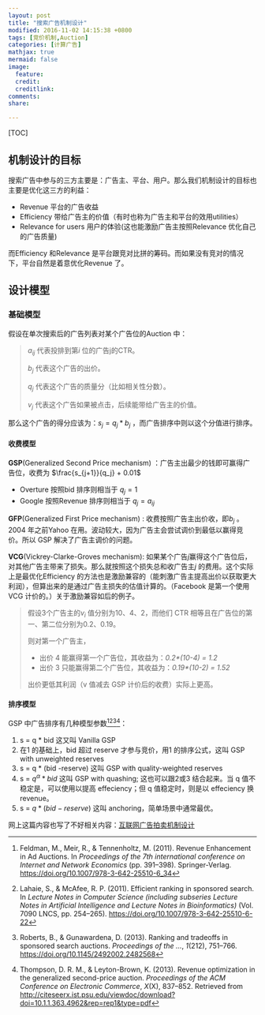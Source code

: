 ```yaml
---
layout: post
title: "搜索广告机制设计"
modified: 2016-11-02 14:15:38 +0800
tags: [竞价机制,Auction]
categories: [计算广告]
mathjax: true
mermaid: false
image:
  feature: 
  credit: 
  creditlink: 
comments: 
share: 

---
```


[TOC]



## 机制设计的目标

搜索广告中参与的三方主要是：广告主、平台、用户。那么我们机制设计的目标也主要是优化这三方的利益：

- Revenue 平台的广告收益
- Efficiency 带给广告主的价值（有时也称为广告主和平台的效用utilities）
- Relevance for users 用户的体验(这也能激励广告主按照Relevance 优化自己的广告质量)

而Efficiency 和Relevance 是平台跟竞对比拼的筹码。而如果没有竞对的情况下，平台自然是着意优化Revenue 了。



## 设计模型

### 基础模型

假设在单次搜索后的广告列表对某个广告位的Auction 中：

> $a_{ij}$  代表投排到第$i$  位的广告j的CTR。
>
> $b_j$ 代表这个广告的出价。
>
> $q_j$ 代表这个广告的质量分（比如相关性分数）。
>
> $v_j$ 代表这个广告如果被点击，后续能带给广告主的价值。

那么这个广告的得分应该为：$s_j = q_j * b_j$ ，而广告排序中则以这个分值进行排序。

#### 收费模型

**GSP**(Generalized Second Price mechanism) ：广告主出最少的钱即可赢得广告位，收费为 $\frac{s_{j+1}}{q_j} + 0.01$ 

- Overture 按照bid 排序则相当于 $q_j = 1$
- Google 按照Revenue 排序则相当于 $q_j = a_{ij}$ 

**GFP**(Generalized First Price mechanism) : 收费按照广告主出价收，即$b_j$ 。2004 年之前Yahoo 在用。波动较大，因为广告主会尝试调价到最低以赢得竞价。所以 GSP 解决了广告主调价的问题。

**VCG**(Vickrey-Clarke-Groves mechanism): 如果某个广告$j$赢得这个广告位后，对其他广告主带来了损失。那么就按照这个损失总和收广告主$j$ 的费用。这个实际上是最优化Efficiency 的方法也是激励兼容的（能刺激广告主提高出价以获取更大利润），但算出来的是通过广告主损失的估值计算的。（Facebook 是第一个使用VCG 计价的。）关于激励兼容如后的例子。

> 假设3个广告主的$v_i$ 值分别为10、4、2，而他们 CTR 相等且在广告位的第一、第二位分别为0.2、0.19。
>
> 则对第一个广告主，
>
> - 出价 4 能赢得第一个广告位，其收益为：*0.2\*(10-4) = 1.2*
> - 出价 3 只能赢得第二个广告位，其收益为：*0.19\*(10-2) = 1.52*
>
> 出价更低其利润（v 值减去 GSP 计价后的收费）实际上更高。



#### 排序模型

GSP 中广告排序有几种模型参数[^1][^2][^3][^4]：

1. s = q * bid 这又叫 Vanilla GSP
2. 在1 的基础上，bid 超过 reserve 才参与竞价，用1 的排序公式，这叫 GSP with unweighted reserves
3. s = q * (bid -reserve) 这叫 GSP with quality-weighted reserves
4. s = $q^\alpha * bid$ 这叫 GSP with quashing; 这也可以跟2或3 结合起来。当 q 值不稳定是，可以使用以提高 effeciency；但 q 值稳定时，则是以 effeciency 换 revenue。
5. s = $q * (bid - reserve)$  这叫 anchoring，简单场景中通常最优。




网上这篇内容也写了不好相关内容：[互联网广告拍卖机制设计]

[互联网广告拍卖机制设计]: http://xinsong.github.io/2013/08/16/ad_auction_theory/

[^1]: Feldman, M., Meir, R., & Tennenholtz, M. (2011). Revenue Enhancement in Ad Auctions. In *Proceedings of the 7th international conference on Internet and Network Economics* (pp. 391–398). Springer-Verlag. https://doi.org/10.1007/978-3-642-25510-6_34
[^2]: Lahaie, S., & McAfee, R. P. (2011). Efficient ranking in sponsored search. In *Lecture Notes in Computer Science (including subseries Lecture Notes in Artificial Intelligence and Lecture Notes in Bioinformatics)* (Vol. 7090 LNCS, pp. 254–265). https://doi.org/10.1007/978-3-642-25510-6-22
[^3]: Roberts, B., & Gunawardena, D. (2013). Ranking and tradeoffs in sponsored search auctions. *Proceedings of the …*, *1*(212), 751–766. https://doi.org/10.1145/2492002.2482568
[^4]: Thompson, D. R. M., & Leyton-Brown, K. (2013). Revenue optimization in the generalized second-price auction. *Proceedings of the ACM Conference on Electronic Commerce*, *X*(X), 837–852. Retrieved from http://citeseerx.ist.psu.edu/viewdoc/download?doi=10.1.1.363.4962&rep=rep1&type=pdf



